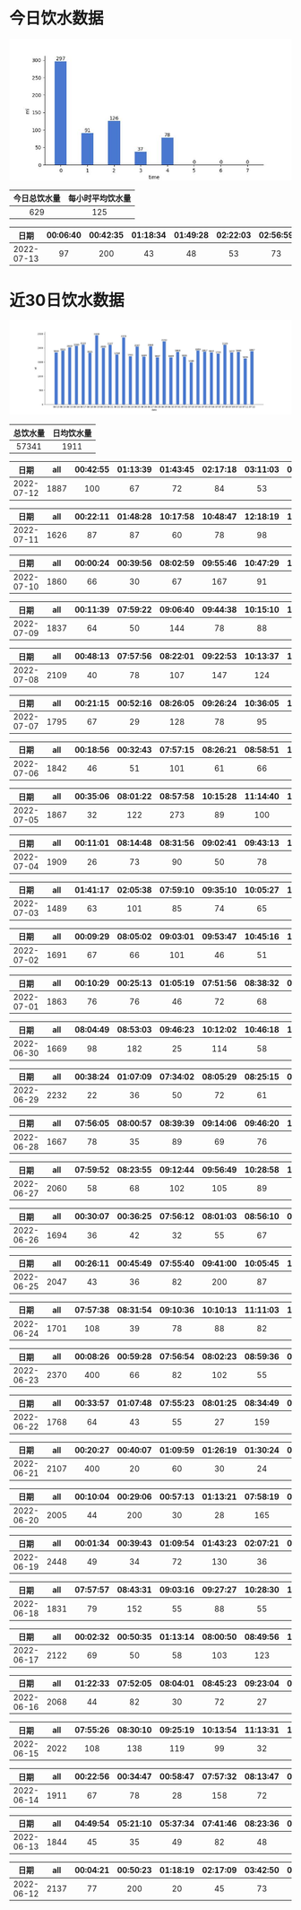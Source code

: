 # 今日饮水数据

<div align=center>
<img src="today.jpg" style="zoom: 100%;" />

| 今日总饮水量 | 每小时平均饮水量 |
| :----: | :----: |
| 629 | 125 |
</div>

| 日期 | 00:06:40 | 00:42:35 | 01:18:34 | 01:49:28 | 02:22:03 | 02:56:59 | 03:31:49 | 04:28:17 |
| :----: | :----: | :----: | :----: | :----: | :----: | :----: | :----: | :----: |
| 2022-07-13 | 97 | 200 | 43 | 48 | 53 | 73 | 37 | 78 |

# 近30日饮水数据

<div align=center>
<img src="30.jpg"style="zoom: 100%;" />

| 总饮水量 | 日均饮水量 |
| :----: | :----: |
| 57341 | 1911 |
</div>

| 日期 | all | 00:42:55 | 01:13:39 | 01:43:45 | 02:17:18 | 03:11:03 | 03:41:22 | 04:10:28 | 04:30:38 | 05:19:13 | 05:41:36 | 06:28:59 | 07:03:52 | 07:28:08 | 15:31:05 | 15:50:25 | 16:25:30 | 16:56:40 | 17:44:23 | 17:54:34 | 18:33:55 | 18:53:33 | 19:11:49 | 19:47:12 | 20:37:10 | 21:45:09 | 22:30:42 | 23:15:34 | 23:45:57 |
| :----: | :----: | :----: | :----: | :----: | :----: | :----: | :----: | :----: | :----: | :----: | :----: | :----: | :----: | :----: | :----: | :----: | :----: | :----: | :----: | :----: | :----: | :----: | :----: | :----: | :----: | :----: | :----: | :----: | :----: |
| 2022-07-12 | 1887 | 100 | 67 | 72 | 84 | 53 | 57 | 67 | 72 | 55 | 67 | 77 | 29 | 47 | 52 | 63 | 70 | 64 | 60 | 112 | 73 | 57 | 36 | 75 | 88 | 64 | 122 | 49 | 55 |

| 日期 | all | 00:22:11 | 01:48:28 | 10:17:58 | 10:48:47 | 12:18:19 | 13:41:39 | 14:41:27 | 15:13:21 | 15:57:54 | 16:28:09 | 17:00:58 | 20:17:55 | 21:03:39 | 21:37:50 | 22:17:39 | 22:49:48 | 23:35:02 |
| :----: | :----: | :----: | :----: | :----: | :----: | :----: | :----: | :----: | :----: | :----: | :----: | :----: | :----: | :----: | :----: | :----: | :----: | :----: |
| 2022-07-11 | 1626 | 87 | 87 | 60 | 78 | 98 | 400 | 69 | 65 | 79 | 97 | 92 | 108 | 47 | 78 | 77 | 85 | 19 |

| 日期 | all | 00:00:24 | 00:39:56 | 08:02:59 | 09:55:46 | 10:47:29 | 12:20:12 | 12:44:31 | 13:15:23 | 14:02:13 | 14:36:31 | 15:01:46 | 15:28:50 | 16:41:00 | 17:12:28 | 18:12:21 | 18:42:48 | 20:02:33 | 20:33:19 | 21:03:37 | 21:40:19 | 22:09:48 | 22:39:08 | 23:45:01 |
| :----: | :----: | :----: | :----: | :----: | :----: | :----: | :----: | :----: | :----: | :----: | :----: | :----: | :----: | :----: | :----: | :----: | :----: | :----: | :----: | :----: | :----: | :----: | :----: | :----: |
| 2022-07-10 | 1860 | 66 | 30 | 67 | 167 | 91 | 200 | 63 | 58 | 72 | 76 | 83 | 77 | 65 | 58 | 97 | 78 | 44 | 42 | 101 | 75 | 133 | 75 | 42 |

| 日期 | all | 00:11:39 | 07:59:22 | 09:06:40 | 09:44:38 | 10:15:10 | 11:27:49 | 12:14:15 | 13:01:29 | 14:45:30 | 15:15:10 | 16:17:50 | 16:52:41 | 18:40:46 | 19:12:56 | 20:41:45 | 21:53:53 | 22:22:51 | 22:43:51 | 23:13:18 |
| :----: | :----: | :----: | :----: | :----: | :----: | :----: | :----: | :----: | :----: | :----: | :----: | :----: | :----: | :----: | :----: | :----: | :----: | :----: | :----: | :----: |
| 2022-07-09 | 1837 | 64 | 50 | 144 | 78 | 88 | 97 | 200 | 35 | 77 | 90 | 67 | 34 | 77 | 31 | 400 | 77 | 84 | 87 | 57 |

| 日期 | all | 00:48:13 | 07:57:56 | 08:22:01 | 09:22:53 | 10:13:37 | 11:31:21 | 12:18:59 | 13:00:41 | 14:18:30 | 15:49:29 | 16:54:49 | 18:21:12 | 19:01:26 | 20:02:01 | 20:28:41 | 21:00:38 | 21:27:49 | 21:51:12 | 22:18:43 | 22:47:26 |
| :----: | :----: | :----: | :----: | :----: | :----: | :----: | :----: | :----: | :----: | :----: | :----: | :----: | :----: | :----: | :----: | :----: | :----: | :----: | :----: | :----: | :----: |
| 2022-07-08 | 2109 | 40 | 78 | 107 | 147 | 124 | 55 | 200 | 67 | 136 | 48 | 93 | 400 | 82 | 105 | 92 | 78 | 77 | 91 | 62 | 27 |

| 日期 | all | 00:21:15 | 00:52:16 | 08:26:05 | 09:26:24 | 10:36:05 | 12:18:27 | 12:59:36 | 14:07:40 | 15:13:19 | 16:51:03 | 17:18:17 | 17:35:00 | 19:35:15 | 20:48:40 | 21:04:57 | 22:25:15 | 23:08:00 | 23:38:31 |
| :----: | :----: | :----: | :----: | :----: | :----: | :----: | :----: | :----: | :----: | :----: | :----: | :----: | :----: | :----: | :----: | :----: | :----: | :----: | :----: |
| 2022-07-07 | 1795 | 67 | 29 | 128 | 78 | 95 | 200 | 76 | 41 | 140 | 177 | 200 | 95 | 35 | 67 | 55 | 148 | 105 | 59 |

| 日期 | all | 00:18:56 | 00:32:43 | 07:57:15 | 08:26:21 | 08:58:51 | 10:16:19 | 10:52:52 | 11:41:48 | 13:04:24 | 13:55:41 | 14:28:21 | 15:15:44 | 16:31:35 | 17:29:23 | 17:32:10 | 18:15:13 | 18:46:46 | 19:16:30 | 19:52:00 | 20:45:48 | 21:16:27 | 22:16:25 | 22:46:45 | 23:19:54 | 23:59:40 |
| :----: | :----: | :----: | :----: | :----: | :----: | :----: | :----: | :----: | :----: | :----: | :----: | :----: | :----: | :----: | :----: | :----: | :----: | :----: | :----: | :----: | :----: | :----: | :----: | :----: | :----: | :----: |
| 2022-07-06 | 1842 | 46 | 51 | 101 | 61 | 66 | 115 | 43 | 94 | 82 | 33 | 69 | 72 | 57 | 200 | 67 | 57 | 45 | 35 | 90 | 50 | 88 | 101 | 109 | 33 | 77 |

| 日期 | all | 00:35:06 | 08:01:22 | 08:57:58 | 10:15:28 | 11:14:40 | 12:14:32 | 13:00:58 | 15:00:45 | 16:00:28 | 17:23:51 | 17:32:47 | 19:03:04 | 20:19:50 | 21:51:33 | 22:18:40 | 22:25:22 | 22:52:39 | 23:22:15 |
| :----: | :----: | :----: | :----: | :----: | :----: | :----: | :----: | :----: | :----: | :----: | :----: | :----: | :----: | :----: | :----: | :----: | :----: | :----: | :----: |
| 2022-07-05 | 1867 | 32 | 122 | 273 | 89 | 100 | 200 | 61 | 147 | 88 | 200 | 70 | 107 | 67 | 63 | 78 | 55 | 60 | 55 |

| 日期 | all | 00:11:01 | 08:14:48 | 08:31:56 | 09:02:41 | 09:43:13 | 10:11:21 | 10:52:13 | 11:51:32 | 12:21:18 | 13:08:07 | 13:53:21 | 15:11:10 | 17:31:38 | 19:32:03 | 20:45:49 | 21:15:36 | 22:27:25 | 22:57:26 | 23:47:41 |
| :----: | :----: | :----: | :----: | :----: | :----: | :----: | :----: | :----: | :----: | :----: | :----: | :----: | :----: | :----: | :----: | :----: | :----: | :----: | :----: | :----: |
| 2022-07-04 | 1909 | 26 | 73 | 90 | 50 | 78 | 66 | 35 | 62 | 200 | 56 | 42 | 87 | 269 | 150 | 72 | 80 | 200 | 200 | 73 |

| 日期 | all | 01:41:17 | 02:05:38 | 07:59:10 | 09:35:10 | 10:05:27 | 10:42:39 | 11:13:24 | 12:44:33 | 13:14:29 | 13:45:41 | 14:21:57 | 14:48:21 | 15:35:50 | 16:01:09 | 17:11:09 | 18:46:37 | 19:16:28 | 21:31:58 | 22:02:11 | 22:34:10 | 23:11:13 |
| :----: | :----: | :----: | :----: | :----: | :----: | :----: | :----: | :----: | :----: | :----: | :----: | :----: | :----: | :----: | :----: | :----: | :----: | :----: | :----: | :----: | :----: | :----: |
| 2022-07-03 | 1489 | 63 | 101 | 85 | 74 | 65 | 38 | 48 | 200 | 53 | 58 | 63 | 27 | 60 | 61 | 66 | 200 | 54 | 46 | 57 | 42 | 28 |

| 日期 | all | 00:09:29 | 08:05:02 | 09:03:01 | 09:53:47 | 10:45:16 | 11:17:15 | 12:14:20 | 13:00:29 | 13:37:50 | 14:06:45 | 15:04:46 | 16:33:45 | 17:19:18 | 17:38:19 | 18:24:44 | 18:55:01 | 20:01:11 | 21:05:14 | 21:21:17 | 22:00:51 | 23:25:10 | 23:49:15 |
| :----: | :----: | :----: | :----: | :----: | :----: | :----: | :----: | :----: | :----: | :----: | :----: | :----: | :----: | :----: | :----: | :----: | :----: | :----: | :----: | :----: | :----: | :----: | :----: |
| 2022-07-02 | 1691 | 67 | 66 | 101 | 46 | 51 | 67 | 200 | 48 | 48 | 56 | 34 | 107 | 200 | 81 | 57 | 83 | 71 | 78 | 60 | 39 | 60 | 71 |

| 日期 | all | 00:10:29 | 00:25:13 | 01:05:19 | 07:51:56 | 08:38:32 | 09:12:19 | 09:32:08 | 10:14:44 | 11:39:46 | 12:14:54 | 13:03:14 | 14:33:06 | 15:07:18 | 16:34:02 | 17:34:34 | 18:53:21 | 19:25:01 | 20:11:04 | 20:49:05 | 21:28:38 | 21:51:09 | 22:52:19 | 23:06:49 |
| :----: | :----: | :----: | :----: | :----: | :----: | :----: | :----: | :----: | :----: | :----: | :----: | :----: | :----: | :----: | :----: | :----: | :----: | :----: | :----: | :----: | :----: | :----: | :----: | :----: |
| 2022-07-01 | 1863 | 76 | 76 | 46 | 72 | 68 | 55 | 28 | 96 | 391 | 200 | 33 | 48 | 28 | 26 | 84 | 200 | 17 | 49 | 67 | 66 | 38 | 47 | 52 |

| 日期 | all | 08:04:49 | 08:53:03 | 09:46:23 | 10:12:02 | 10:46:18 | 11:29:42 | 12:15:05 | 13:03:49 | 14:56:34 | 15:30:37 | 16:19:29 | 17:16:20 | 17:33:50 | 18:48:43 | 20:54:09 | 21:29:06 | 22:31:20 | 22:56:09 | 23:15:41 | 23:51:32 |
| :----: | :----: | :----: | :----: | :----: | :----: | :----: | :----: | :----: | :----: | :----: | :----: | :----: | :----: | :----: | :----: | :----: | :----: | :----: | :----: | :----: | :----: |
| 2022-06-30 | 1669 | 98 | 182 | 25 | 114 | 58 | 44 | 200 | 49 | 36 | 35 | 60 | 55 | 67 | 22 | 400 | 61 | 31 | 36 | 30 | 66 |

| 日期 | all | 00:38:24 | 01:07:09 | 07:34:02 | 08:05:29 | 08:25:15 | 09:40:32 | 12:25:37 | 12:37:36 | 15:17:31 | 16:31:15 | 16:58:12 | 17:16:15 | 17:24:19 | 17:54:03 | 18:37:29 | 19:27:17 | 19:55:42 | 20:45:26 | 21:47:05 | 22:14:18 | 22:36:27 | 23:10:15 | 23:15:35 |
| :----: | :----: | :----: | :----: | :----: | :----: | :----: | :----: | :----: | :----: | :----: | :----: | :----: | :----: | :----: | :----: | :----: | :----: | :----: | :----: | :----: | :----: | :----: | :----: | :----: |
| 2022-06-29 | 2232 | 22 | 36 | 50 | 72 | 61 | 180 | 400 | 72 | 200 | 18 | 55 | 200 | 85 | 67 | 52 | 61 | 44 | 91 | 75 | 200 | 41 | 112 | 38 |

| 日期 | all | 07:56:05 | 08:00:57 | 08:39:39 | 09:14:06 | 09:46:20 | 10:17:33 | 11:20:04 | 12:20:32 | 13:05:04 | 14:22:18 | 15:00:49 | 15:10:32 | 16:08:04 | 17:20:14 | 17:51:16 | 18:22:50 | 19:16:39 | 20:38:24 | 20:59:44 | 21:19:36 | 22:00:31 | 23:10:28 | 23:40:37 |
| :----: | :----: | :----: | :----: | :----: | :----: | :----: | :----: | :----: | :----: | :----: | :----: | :----: | :----: | :----: | :----: | :----: | :----: | :----: | :----: | :----: | :----: | :----: | :----: | :----: |
| 2022-06-28 | 1667 | 78 | 35 | 89 | 69 | 76 | 65 | 88 | 200 | 72 | 58 | 55 | 78 | 36 | 200 | 34 | 89 | 72 | 55 | 38 | 55 | 38 | 57 | 30 |

| 日期 | all | 07:59:52 | 08:23:55 | 09:12:44 | 09:56:49 | 10:28:58 | 10:58:50 | 11:20:07 | 12:20:14 | 12:51:17 | 13:51:20 | 14:06:27 | 14:36:14 | 14:59:29 | 16:32:58 | 16:56:59 | 17:33:11 | 18:14:29 | 19:20:53 | 20:01:09 | 20:42:58 | 21:00:11 | 21:26:30 | 22:11:20 | 22:25:31 | 22:46:21 | 22:58:33 | 23:05:33 | 23:42:14 |
| :----: | :----: | :----: | :----: | :----: | :----: | :----: | :----: | :----: | :----: | :----: | :----: | :----: | :----: | :----: | :----: | :----: | :----: | :----: | :----: | :----: | :----: | :----: | :----: | :----: | :----: | :----: | :----: | :----: | :----: |
| 2022-06-27 | 2060 | 58 | 68 | 102 | 105 | 89 | 63 | 68 | 200 | 24 | 48 | 55 | 66 | 28 | 55 | 87 | 200 | 89 | 21 | 61 | 72 | 50 | 103 | 78 | 55 | 63 | 57 | 28 | 67 |

| 日期 | all | 00:30:07 | 00:36:25 | 07:56:12 | 08:01:03 | 08:56:10 | 09:35:40 | 10:05:51 | 11:18:28 | 12:16:37 | 13:17:38 | 14:19:47 | 14:49:32 | 15:19:40 | 15:56:06 | 16:56:30 | 17:26:52 | 18:00:41 | 19:18:20 | 19:47:24 | 20:38:19 | 20:53:36 | 21:25:07 | 21:57:28 | 22:33:35 | 23:09:51 | 23:29:21 |
| :----: | :----: | :----: | :----: | :----: | :----: | :----: | :----: | :----: | :----: | :----: | :----: | :----: | :----: | :----: | :----: | :----: | :----: | :----: | :----: | :----: | :----: | :----: | :----: | :----: | :----: | :----: | :----: |
| 2022-06-26 | 1694 | 36 | 42 | 32 | 55 | 67 | 37 | 44 | 77 | 200 | 23 | 95 | 88 | 47 | 63 | 50 | 30 | 35 | 200 | 50 | 56 | 34 | 42 | 64 | 36 | 109 | 82 |

| 日期 | all | 00:26:11 | 00:45:49 | 07:55:40 | 09:41:00 | 10:05:45 | 10:54:40 | 11:31:16 | 12:17:07 | 13:05:08 | 13:43:22 | 14:39:13 | 15:13:43 | 18:16:51 | 19:23:04 | 19:42:33 | 20:12:59 | 21:01:55 | 21:34:48 | 21:57:18 | 22:27:54 | 23:05:29 | 23:35:58 |
| :----: | :----: | :----: | :----: | :----: | :----: | :----: | :----: | :----: | :----: | :----: | :----: | :----: | :----: | :----: | :----: | :----: | :----: | :----: | :----: | :----: | :----: | :----: | :----: |
| 2022-06-25 | 2047 | 43 | 36 | 82 | 200 | 87 | 78 | 71 | 200 | 97 | 80 | 30 | 50 | 55 | 400 | 44 | 72 | 55 | 55 | 88 | 55 | 88 | 81 |

| 日期 | all | 07:57:38 | 08:31:54 | 09:10:36 | 10:10:13 | 11:11:03 | 12:18:42 | 13:01:36 | 13:33:47 | 14:05:53 | 14:47:05 | 16:24:11 | 18:24:54 | 19:19:34 | 20:11:18 | 21:13:26 | 21:52:12 | 22:16:14 | 22:55:39 | 23:37:06 |
| :----: | :----: | :----: | :----: | :----: | :----: | :----: | :----: | :----: | :----: | :----: | :----: | :----: | :----: | :----: | :----: | :----: | :----: | :----: | :----: | :----: |
| 2022-06-24 | 1701 | 108 | 39 | 78 | 88 | 82 | 200 | 88 | 55 | 62 | 73 | 38 | 33 | 400 | 55 | 38 | 84 | 77 | 48 | 55 |

| 日期 | all | 00:08:26 | 00:59:28 | 07:56:54 | 08:02:23 | 08:59:36 | 09:59:43 | 11:23:44 | 12:23:15 | 13:00:27 | 13:51:53 | 15:05:34 | 15:51:46 | 17:19:16 | 17:33:27 | 18:38:54 | 20:15:40 | 20:42:15 | 21:14:03 | 21:28:03 | 21:57:03 | 22:20:54 | 22:48:22 |
| :----: | :----: | :----: | :----: | :----: | :----: | :----: | :----: | :----: | :----: | :----: | :----: | :----: | :----: | :----: | :----: | :----: | :----: | :----: | :----: | :----: | :----: | :----: | :----: |
| 2022-06-23 | 2370 | 400 | 66 | 82 | 102 | 55 | 27 | 77 | 200 | 52 | 121 | 300 | 147 | 200 | 85 | 68 | 66 | 62 | 15 | 66 | 70 | 94 | 15 |

| 日期 | all | 00:33:57 | 01:07:48 | 07:55:23 | 08:01:25 | 08:34:49 | 09:10:30 | 10:12:40 | 11:25:35 | 12:19:39 | 12:44:43 | 12:44:52 | 12:51:01 | 13:29:40 | 13:39:02 | 13:59:45 | 14:52:46 | 15:25:50 | 15:49:21 | 16:34:53 | 17:14:19 | 17:59:12 | 19:12:26 | 20:25:11 | 20:59:29 | 21:30:35 | 21:50:22 | 22:20:28 | 22:59:27 |
| :----: | :----: | :----: | :----: | :----: | :----: | :----: | :----: | :----: | :----: | :----: | :----: | :----: | :----: | :----: | :----: | :----: | :----: | :----: | :----: | :----: | :----: | :----: | :----: | :----: | :----: | :----: | :----: | :----: | :----: |
| 2022-06-22 | 1768 | 64 | 43 | 55 | 27 | 159 | 57 | 72 | 78 | 200 | 30 | 60 | 30 | 62 | 47 | 72 | 66 | 47 | 60 | 15 | 200 | 22 | 48 | 35 | 23 | 22 | 23 | 89 | 62 |

| 日期 | all | 00:20:27 | 00:40:07 | 01:09:59 | 01:26:19 | 01:30:24 | 07:56:22 | 08:00:48 | 08:42:46 | 09:31:44 | 10:15:55 | 11:02:21 | 13:04:40 | 13:52:20 | 14:24:23 | 15:00:54 | 15:18:39 | 16:14:24 | 17:35:49 | 18:00:34 | 18:32:45 | 20:12:30 | 20:42:59 | 21:44:41 | 22:10:44 | 22:28:41 | 22:58:40 | 23:42:38 |
| :----: | :----: | :----: | :----: | :----: | :----: | :----: | :----: | :----: | :----: | :----: | :----: | :----: | :----: | :----: | :----: | :----: | :----: | :----: | :----: | :----: | :----: | :----: | :----: | :----: | :----: | :----: | :----: | :----: |
| 2022-06-21 | 2107 | 400 | 20 | 60 | 30 | 24 | 83 | 55 | 52 | 34 | 53 | 114 | 22 | 67 | 163 | 87 | 84 | 101 | 45 | 15 | 62 | 69 | 82 | 24 | 200 | 15 | 83 | 63 |

| 日期 | all | 00:10:04 | 00:29:06 | 00:57:13 | 01:13:21 | 07:58:19 | 08:28:29 | 09:34:22 | 10:13:41 | 11:08:22 | 12:19:42 | 12:50:44 | 13:02:02 | 14:31:23 | 14:51:47 | 15:14:26 | 15:44:34 | 16:51:16 | 17:16:35 | 17:46:31 | 18:36:29 | 19:38:52 | 20:00:06 | 20:44:06 | 22:00:23 | 23:34:22 |
| :----: | :----: | :----: | :----: | :----: | :----: | :----: | :----: | :----: | :----: | :----: | :----: | :----: | :----: | :----: | :----: | :----: | :----: | :----: | :----: | :----: | :----: | :----: | :----: | :----: | :----: | :----: |
| 2022-06-20 | 2005 | 44 | 200 | 30 | 28 | 165 | 55 | 72 | 66 | 88 | 200 | 56 | 78 | 31 | 53 | 71 | 62 | 67 | 200 | 62 | 37 | 33 | 102 | 96 | 49 | 60 |

| 日期 | all | 00:01:34 | 00:39:43 | 01:09:54 | 01:43:23 | 02:07:21 | 08:03:59 | 09:25:38 | 10:13:23 | 10:41:39 | 12:20:57 | 13:01:06 | 13:38:52 | 14:10:33 | 14:45:26 | 15:36:22 | 16:05:18 | 16:38:38 | 17:09:45 | 17:39:27 | 18:39:37 | 18:52:53 | 19:31:17 | 19:44:50 | 20:04:53 | 20:16:02 | 20:45:19 | 21:14:55 | 21:38:42 | 21:55:06 | 22:11:46 | 22:42:09 | 23:13:29 | 23:36:00 |
| :----: | :----: | :----: | :----: | :----: | :----: | :----: | :----: | :----: | :----: | :----: | :----: | :----: | :----: | :----: | :----: | :----: | :----: | :----: | :----: | :----: | :----: | :----: | :----: | :----: | :----: | :----: | :----: | :----: | :----: | :----: | :----: | :----: | :----: | :----: |
| 2022-06-19 | 2448 | 49 | 34 | 72 | 130 | 36 | 50 | 82 | 33 | 43 | 200 | 73 | 55 | 67 | 103 | 63 | 94 | 55 | 77 | 78 | 400 | 46 | 85 | 75 | 68 | 22 | 52 | 55 | 41 | 55 | 78 | 32 | 15 | 30 |

| 日期 | all | 07:57:57 | 08:43:31 | 09:03:16 | 09:27:27 | 10:28:30 | 10:58:24 | 11:50:49 | 12:20:49 | 12:58:22 | 13:33:44 | 14:33:28 | 15:55:08 | 17:15:15 | 17:50:34 | 19:02:03 | 20:10:23 | 20:39:37 | 21:03:49 | 22:34:18 | 23:06:49 |
| :----: | :----: | :----: | :----: | :----: | :----: | :----: | :----: | :----: | :----: | :----: | :----: | :----: | :----: | :----: | :----: | :----: | :----: | :----: | :----: | :----: | :----: |
| 2022-06-18 | 1831 | 79 | 152 | 55 | 88 | 55 | 60 | 26 | 200 | 82 | 55 | 72 | 58 | 200 | 83 | 134 | 32 | 58 | 79 | 63 | 200 |

| 日期 | all | 00:02:32 | 00:50:35 | 01:13:14 | 08:00:50 | 08:49:56 | 10:00:01 | 10:18:33 | 10:29:49 | 11:31:10 | 12:23:18 | 13:06:02 | 13:57:32 | 14:50:01 | 15:13:47 | 16:46:31 | 17:34:54 | 18:29:06 | 19:00:19 | 19:30:25 | 20:33:29 | 21:03:48 | 21:41:52 | 22:11:23 | 22:41:43 |
| :----: | :----: | :----: | :----: | :----: | :----: | :----: | :----: | :----: | :----: | :----: | :----: | :----: | :----: | :----: | :----: | :----: | :----: | :----: | :----: | :----: | :----: | :----: | :----: | :----: | :----: |
| 2022-06-17 | 2122 | 69 | 50 | 58 | 103 | 123 | 106 | 91 | 67 | 80 | 200 | 70 | 64 | 97 | 54 | 49 | 24 | 400 | 67 | 72 | 33 | 30 | 81 | 49 | 85 |

| 日期 | all | 01:22:33 | 07:52:05 | 08:04:01 | 08:45:23 | 09:23:04 | 09:39:23 | 10:11:43 | 10:44:40 | 11:17:32 | 12:14:10 | 12:59:12 | 13:29:27 | 14:02:22 | 14:33:35 | 15:10:26 | 16:10:52 | 17:15:31 | 18:04:15 | 19:16:23 | 19:34:00 | 20:06:12 | 20:40:35 | 20:55:52 | 21:51:07 | 22:12:40 | 22:32:25 | 23:41:11 | 23:57:58 |
| :----: | :----: | :----: | :----: | :----: | :----: | :----: | :----: | :----: | :----: | :----: | :----: | :----: | :----: | :----: | :----: | :----: | :----: | :----: | :----: | :----: | :----: | :----: | :----: | :----: | :----: | :----: | :----: | :----: | :----: |
| 2022-06-16 | 2068 | 44 | 82 | 30 | 72 | 27 | 89 | 30 | 34 | 57 | 200 | 112 | 42 | 73 | 137 | 43 | 118 | 200 | 62 | 28 | 82 | 58 | 66 | 28 | 48 | 56 | 88 | 77 | 85 |

| 日期 | all | 07:55:26 | 08:30:10 | 09:25:19 | 10:13:54 | 11:13:31 | 12:16:56 | 12:48:49 | 13:29:24 | 15:00:20 | 15:27:12 | 16:18:50 | 17:18:32 | 17:43:23 | 18:13:50 | 18:43:57 | 19:25:48 | 20:46:09 | 21:25:08 | 22:11:44 | 22:41:33 | 23:27:55 | 23:43:15 | 23:43:29 |
| :----: | :----: | :----: | :----: | :----: | :----: | :----: | :----: | :----: | :----: | :----: | :----: | :----: | :----: | :----: | :----: | :----: | :----: | :----: | :----: | :----: | :----: | :----: | :----: | :----: |
| 2022-06-15 | 2022 | 108 | 138 | 119 | 99 | 32 | 200 | 97 | 78 | 48 | 82 | 66 | 200 | 48 | 75 | 18 | 27 | 93 | 82 | 50 | 63 | 71 | 173 | 55 |

| 日期 | all | 00:22:56 | 00:34:47 | 00:58:47 | 07:57:32 | 08:13:47 | 08:52:56 | 09:33:17 | 10:15:21 | 10:56:02 | 11:32:32 | 12:16:50 | 13:01:56 | 13:49:44 | 15:03:30 | 15:41:22 | 17:20:54 | 18:45:16 | 19:24:21 | 20:14:22 | 20:41:15 | 21:07:51 | 21:37:41 | 22:37:36 | 23:11:47 | 23:46:21 |
| :----: | :----: | :----: | :----: | :----: | :----: | :----: | :----: | :----: | :----: | :----: | :----: | :----: | :----: | :----: | :----: | :----: | :----: | :----: | :----: | :----: | :----: | :----: | :----: | :----: | :----: | :----: |
| 2022-06-14 | 1911 | 67 | 78 | 28 | 158 | 72 | 78 | 54 | 78 | 39 | 85 | 200 | 58 | 73 | 55 | 78 | 200 | 72 | 23 | 45 | 73 | 43 | 39 | 55 | 88 | 72 |

| 日期 | all | 04:49:54 | 05:21:10 | 05:37:34 | 07:41:46 | 08:23:36 | 09:50:13 | 12:00:30 | 13:19:26 | 14:40:08 | 16:09:49 | 17:22:45 | 17:56:30 | 18:40:34 | 19:50:33 | 20:12:25 | 20:43:06 | 20:44:13 | 21:01:26 | 21:14:01 | 21:44:20 | 22:14:38 | 22:47:58 | 23:17:25 | 23:47:45 |
| :----: | :----: | :----: | :----: | :----: | :----: | :----: | :----: | :----: | :----: | :----: | :----: | :----: | :----: | :----: | :----: | :----: | :----: | :----: | :----: | :----: | :----: | :----: | :----: | :----: | :----: |
| 2022-06-13 | 1844 | 45 | 35 | 49 | 82 | 48 | 50 | 22 | 200 | 56 | 52 | 200 | 58 | 80 | 30 | 103 | 53 | 118 | 48 | 78 | 44 | 58 | 58 | 77 | 200 |

| 日期 | all | 00:04:21 | 00:50:23 | 01:18:19 | 02:17:09 | 03:42:50 | 04:23:10 | 05:09:05 | 06:00:36 | 06:28:09 | 06:44:56 | 06:57:40 | 06:57:49 | 07:34:13 | 15:45:55 | 16:12:57 | 16:42:54 | 17:13:02 | 17:30:10 | 19:00:02 | 19:35:56 | 20:05:49 | 20:41:47 | 21:07:50 | 21:42:52 | 22:49:21 |
| :----: | :----: | :----: | :----: | :----: | :----: | :----: | :----: | :----: | :----: | :----: | :----: | :----: | :----: | :----: | :----: | :----: | :----: | :----: | :----: | :----: | :----: | :----: | :----: | :----: | :----: | :----: |
| 2022-06-12 | 2137 | 77 | 200 | 20 | 45 | 73 | 28 | 77 | 78 | 88 | 28 | 22 | 200 | 66 | 49 | 31 | 17 | 48 | 57 | 500 | 75 | 76 | 88 | 92 | 55 | 47 |

